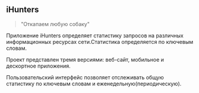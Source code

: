 <h2>iHunters</h2>
<blockquote>
"Откапаем любую собаку"
</blockquote>
<div>
<p>Приложение iHunters определяет статистику запросов на различных информационных ресурсах сети.Статистика определяется по ключевым словам.
</p>
</div>
<div>
<p>Проект представлен тремя версиями: веб-сайт, мобильное и дескортное приложения.</p>
<p>Пользовательский интерфейс позволяет отслеживать общую статистику по ключевым словам и  еженедельную(периодическую).
</div>

